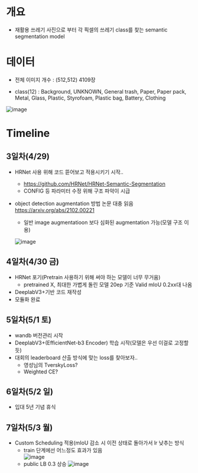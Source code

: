 # 개요
- 재활용 쓰레기 사진으로 부터 각 픽셀의 쓰레기 class를 찾는 semantic segmentation model

# 데이터

- 전체 이미지 개수 : (512,512) 4109장

- class(12) : Background, UNKNOWN, General trash, Paper, Paper pack, Metal, Glass, Plastic, Styrofoam, Plastic bag, Battery, Clothing

![image](https://user-images.githubusercontent.com/43736669/119310188-5dda9380-bcaa-11eb-844d-36f2707331d3.png)


# Timeline

## 3일차(4/29)

- HRNet 사용 위해 코드 뜯어보고 적용시키기 시작.. 
  - https://github.com/HRNet/HRNet-Semantic-Segmentation
  - CONFIG 등 파라미터 수정 위해 구조 파악이 시급

- object detection augmentation 방법 논문 대충 읽음 https://arxiv.org/abs/2102.00221 

  - 일반 image augmentatioon 보다 심화된 augmentation 가능(모델 구조 이용)

  ![image](https://user-images.githubusercontent.com/43736669/116516294-6ab4d300-a908-11eb-822c-39705ad3c0a6.png)
  
  

## 4일차(4/30 금)
- HRNet 포기(Pretrain 사용하기 위해 써야 하는 모델이 너무 무거움)
  - pretrained X, 최대한 가볍게 돌린 모델 20ep 기준 Valid mIoU 0.2xx대 나옴
- DeeplabV3+기반 코드 재작성
- 모듈화 완료

## 5일차(5/1 토)
- wandb 버전관리 시작
- DeeplabV3+(EfficientNet-b3 Encoder) 학습 시작(모델은 우선 이걸로 고정할듯)
- 대회의 leaderboard 산출 방식에 맞는 loss를 찾아보자..
  - 영성님의 TverskyLoss?
  - Weighted CE?

## 6일차(5/2 일)
- 입대 5년 기념 휴식

## 7일차(5/3 월)
- Custom Scheduling 적용(mIoU 감소 시 이전 상태로 돌아가서 lr 낮추는 방식  
  - train 단계에선 어느정도 효과가 있음  
   ![image](https://user-images.githubusercontent.com/43736669/116854730-22aced80-ac33-11eb-86c1-dc68e5858d5d.png)
  - public LB 0.3 상승
   ![image](https://user-images.githubusercontent.com/43736669/116855902-280b3780-ac35-11eb-81ce-50af089ae512.png)


